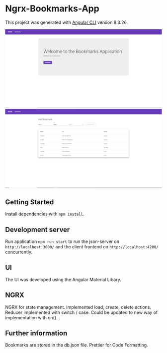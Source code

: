 # Ngrx-Bookmarks-App

This project was generated with [Angular CLI](https://github.com/angular/angular-cli) version 8.3.26.

![](src/assets/images/NGRX-Bookmarks-1.PNG)
![](src/assets/images/NGRX-Bookmarks-2.PNG)

## Getting Started

Install dependencies with `npm install`.

## Development server

Run application `npm run start` to run the json-server on `http://localhost:3000/` and the client frontend on `http://localhost:4200/` concurrently.

## UI

The UI was developed using the Angular Material Libary.

## NGRX

NGRX for state management. Implemented load, create, delete actions. Reducer implemented with switch / case. Could be updated to new way of implementation with on()...

## Further information

Bookmarks are stored in the db.json file.
Prettier for Code Formatting.
